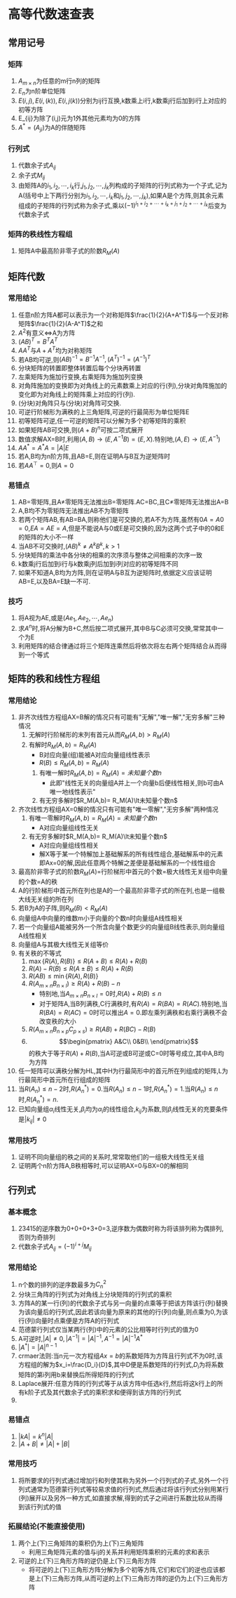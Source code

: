 # 高等代数速查表

## 常用记号

### 矩阵

1. $A_{m\times n}$为任意的m行n列的矩阵
2. $E_n$为n阶单位矩阵
3. $E(i,j),E(i,(k)),E(i,j(k))$分别为ij行互换,k数乘上i行,k数乘j行后加到i行上对应的初等方阵
4. E_{ij}为除了(i,j)元为1外其他元素均为0的方阵
5. $A^*=(A_{ji})$为A的伴随矩阵

### 行列式

1. 代数余子式$A_{ij}$
2. 余子式$M_{ij}$
3. 由矩阵A的$i_1,i_2,\cdots,i_k$行,$j_1,j_2,\cdots,j_k$列构成的子矩阵的行列式称为一个子式,记为A(括号中上下两行分别为$i_1,i_2,\cdots,i_k$和$j_1,j_2,\cdots,j_k$),如果A是个方阵,则其余元素组成的子矩阵的行列式称为余子式,乘以$(-1)^{i_1+i_2+\cdots+i_k+j_1+j_2+\cdots+j_k}$后变为代数余子式

### 矩阵的秩线性方程组

1. 矩阵A中最高阶非零子式的阶数$R_M(A)$

## 矩阵代数

### 常用结论

1. 任意n阶方阵A都可以表示为一个对称矩阵$\frac{1}{2}(A+A^T)$与一个反对称矩阵$\frac{1}{2}(A-A^T)$之和
2. $A^2$有意义$\Leftrightarrow$A为方阵
3. $(AB)^T=B^TA^T$
4. $AA^T$与$A+A^T$均为对称矩阵
5. 若AB均可逆,则$(AB)^{-1}=B^{-1}A^{-1},(A^T)^{-1}=(A^{-1})^T$
6. 分块矩阵的转置即整体转置后每个分块再转置
7. 左乘矩阵为施加行变换,右乘矩阵为施加列变换
8. 对角阵施加的变换即为对角线上的元素数乘上对应的行(列),分块对角阵施加的变化即为对角线上的矩阵乘上对应的行(列).
9. (分块)对角阵只与(分块)对角阵可交换.
10. 可逆行阶梯形为满秩的上三角矩阵,可逆的行最简形为单位矩阵E
11. 初等矩阵可逆,任一可逆的矩阵可以分解为多个初等矩阵的乘积
12. 如果矩阵AB可交换,则$(A+B)^n$可按二项式展开
13. 数值求解AX=B时,利用$(A,B)\rightarrow(E,A^{-1}B)=(E,X)$.特别地,$(A,E)\rightarrow(E,A^{-1})$
14. $AA^*=A^*A=\lvert A\rvert E$
15. 若A,B均为n阶方阵,且AB=E,则在证明A与B互为逆矩阵时
16. 若$AA^{\top}=0$,则$A=0$

### 易错点
 
1. AB=零矩阵,且A$\neq$零矩阵无法推出B=零矩阵.AC=BC,且C$\neq$零矩阵无法推出A=B
2. A,B均不为零矩阵无法推出AB不为零矩阵
3. 若两个矩阵AB,有AB=BA,则称他们是可交换的,若A不为方阵,虽然有$0A=A0=0$,$EA=AE=A$,但是不能说A与0或E是可交换的,因为这两个式子中的0和E的矩阵的大小不一样
4. 当AB不可交换时,$(AB)^k\neq A^kB^k,k\gt1$
5. 分块矩阵的乘法中各分块的相乘的次序须与整体之间相乘的次序一致
6. k数乘j行后加到i行与k数乘j列后加到i列对应的初等矩阵不同
7. 如果不知道A,B均为方阵,则在证明A与B互为逆矩阵时,依据定义应该证明AB=E,以及BA=E缺一不可.

### 技巧

1. 将A视为AE,或是$(Ae_1,Ae_2,\cdots,Ae_n)$
2. 求$A^n$时,将A分解为B+C,然后按二项式展开,其中B与C必须可交换,常常其中一个为E
3. 利用矩阵的结合律通过将三个矩阵连乘然后将依次将左右两个矩阵结合从而得到一个等式

## 矩阵的秩和线性方程组

### 常用结论

1. 非齐次线性方程组AX=B解的情况只有可能有"无解","唯一解","无穷多解"三种情况
   1. 无解时行阶梯形的末列有首元从而$R_M(A,b)\gt R_M(A)$
   2. 有解时$R_M(A,b)= R_M(A)$
      - B对应向量(组)能被A对应向量组线性表示
      - $R(B)\le R_M(A,b)= R_M(A)$
      1. 有唯一解时$R_M(A,b)= R_M(A)=未知量个数n$
         - 此即"线性无关的向量组A并上一个向量b后便线性相关,则b可由A唯一地线性表示"
      2. 有无穷多解时$R_M(A,b)= R_M(A)\lt未知量个数n$
2. 齐次线性方程组AX=0解的情况只有可能有"唯一零解","无穷多解"两种情况
   1. 有唯一零解时$R_M(A,b)= R_M(A)=未知量个数n$
      - A对应向量组线性无关
   2. 有无穷多解时$R_M(A,b)= R_M(A)\lt未知量个数n$
      - A对应向量组线性相关
      - 解X等于某一个特解加上基础解系的所有线性组合,基础解系中的元素即Ax=0的解,因此任意两个特解之差便是基础解系的一个线性组合
3. 最高阶非零子式的阶数$R_M(A)$=行阶梯形中首元的个数=极大线性无关组中向量的个数=A的秩
4. A的行阶梯形中首元所在列也是A的一个最高阶非零子式的所在列,也是一组极大线无关组的所在列
5. 若B为A的子阵,则$R_M(B)\lt R_M(A)$
6. 向量组A中向量的维数m小于向量的个数n时向量组A线性相关
7. 若一个向量组A能被另外一个所含向量个数更少的向量组B线性表示,则向量组A线性相关
8.  向量组A与其极大线性无关组等价
9.  有关秩的不等式
    1. $\max\{R(A),R(B)\}\le R(A+B)\le R(A)+R(B)$
    2. $R(A)-R(B)\le R(A±B)\le R(A)+R(B)$
    3. $R(AB)\le \min\{R(A),R(B)\}$
    4. $R(A_{m\times n}B_{n\times l})\ge R(A)+R(B)-n$
       - 特别地,当$A_{m\times n}B_{n\times l}=0$时,$R(A)+R(B)\le n$ 
       - 对于矩阵A,当B列满秩,C行满秩时,有$R(A)=R(BA)=R(AC)$.特别地,当$R(BA)=R(AC)=0$时可以推出$A=0$.即左乘列满秩和右乘行满秩不会改变秩的大小
    5. $R(A_{m\times n}B_{n\times p}C_{p\times s})\ge R(AB)+R(BC)-R(B)$
    6. $$\begin{pmatrix}
    A&C\\
    0&B\\
     \end{pmatrix}$$的秩大于等于$R(A)+R(B)$,当A可逆或B可逆或C=0时等号成立,其中A,B均为方阵
10. 任一矩阵可以满秩分解为HL,其中H为行最简形中的首元所在列组成的矩阵,L为行最简形中首元所在行组成的矩阵
11. 当$R(A_n)\le n-2$时,$R(A_n^*)=0$.当$R(A_n)\le n-1$时,$R(A_n^*)=1$.当$R(A_n)\le n$时,$R(A_n^*)=n$.
12. 已知向量组$\alpha_i$线性无关,$\beta_i$均为$\alpha_i$的线性组合,$k_{ij}$为系数,则$\beta_i$线性无关的充要条件是$\lvert k_{ij}\rvert\neq 0$

### 常用技巧

1. 证明不同向量组的秩之间的关系时,常常取他们的一组极大线性无关组
2. 证明两个n阶方阵A,B秩相等时,可以证明AX=0与BX=0的解相同

## 行列式

### 基本概念

1. 23415的逆序数为0+0+0+3+0=3,逆序数为偶数时称为将该排列称为偶排列,否则为奇排列
2. 代数余子式$A_{ij}=(-1)^{i+j}M_{ij}$

### 常用结论

1. n个数的排列的逆序数最多为$C^2_n$
2. 分块三角阵的行列式为对角线上分块矩阵的行列式的乘积
3. 方阵A的某一行(列)的代数余子式与另一向量的点乘等于把该方阵该行(列)替换为该向量后的行列式,因此若该向量为原来的其他的行(列)向量,则点乘为0,为该行(列)向量时点乘便是方阵A的行列式
4. 范德蒙行列式仅当某两行(列)中的元素的公比相等时行列式的值为0
5. A可逆时,$\lvert A\rvert\neq 0,\lvert A^{-1}\rvert=\lvert A\rvert^{-1},A^{-1}=\lvert A\rvert^{-1}A^*$
6. $\lvert A^*\rvert=\lvert A\rvert^{n-1}$
7. crmaer法则:当n元一次方程组$Ax=b$的系数矩阵为方阵且行列式不为0时,该方程组的解为$x_i=\frac{D_i}{D}$,其中D便是系数矩阵的行列式,$D_i$为将系数矩阵的第i列用b来替换后所得矩阵的行列式
8. Laplace展开:任意方阵的行列式等于从该方阵中任选k行,然后将这k行上的所有k阶子式及其代数余子式的乘积求和便得到该方阵的行列式
9. 

### 易错点

1. $\lvert kA\rvert=k^n\lvert A\rvert$
2. $\lvert A+B\rvert\neq\lvert A\rvert+\lvert B\rvert$

### 常用技巧

1. 将所要求的行列式通过增加行和列使其称为另外一个行列式的子式,另外一个行列式通常为范德蒙行列式等较易求值的行列式,然后通过将该行列式分别用某行(列)展开以及另外一种方式,如直接求解,得到的式子之间进行系数比较从而得到该行列式的值

### 拓展结论(不能直接使用)

1. 两个上(下)三角矩阵的乘积仍为上(下)三角矩阵
   - 利用三角矩阵元素的值与ij的关系并利用矩阵乘积的元素的求和表示
2. 可逆的上(下)三角形方阵的逆仍是上(下)三角形方阵
   - 将可逆的上(下)三角形方阵分解为多个初等方阵,它们和它们的逆也应该都是上(下)三角形方阵,从而可逆的上(下)三角形方阵的逆仍为上(下)三角形方阵
